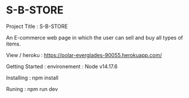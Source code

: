 # S-B-STORE

Project Title : S-B-STORE
 
An E-commerce web page in which the user can sell and buy all types of items.

View / heroku : https://polar-everglades-90055.herokuapp.com/

Getting Started : environement : Node v14.17.6

Installing : npm install

Runing : npm run dev  

